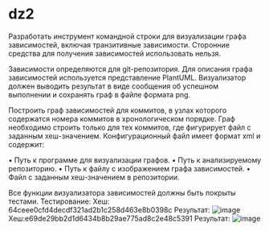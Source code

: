 # dz2
Разработать инструмент командной строки для визуализации графа 
зависимостей, включая транзитивные зависимости. Сторонние средства для 
получения зависимостей использовать нельзя. 

Зависимости определяются для git-репозитория. Для описания графа 
зависимостей используется представление PlantUML. Визуализатор должен 
выводить результат в виде сообщения об успешном выполнении и сохранять граф 
в файле формата png. 

Построить граф зависимостей для коммитов, в узлах которого содержатся 
номера коммитов в хронологическом порядке. Граф необходимо строить только 
для тех коммитов, где фигурирует файл с заданным хеш-значением. 
Конфигурационный файл имеет формат xml и содержит: 

• Путь к программе для визуализации графов. 
• Путь к анализируемому репозиторию. 
• Путь к файлу с изображением графа зависимостей. 
• Файл с заданным хеш-значением в репозитории. 

Все функции визуализатора зависимостей должны быть покрыты тестами.
Тестирование: 
Хеш: 64ceee0cfd4decdf321ad2b1c258d463e8b0398c
Результат: ![image](https://github.com/user-attachments/assets/3f9730d6-ca14-42e4-a2f6-258650cc3a2a)
Хеш:e69de29bb2d1d6434b8b29ae775ad8c2e48c5391
Результат: ![image](https://github.com/user-attachments/assets/a6f9ebe1-ace4-46bd-9521-78ba19ef7535)

